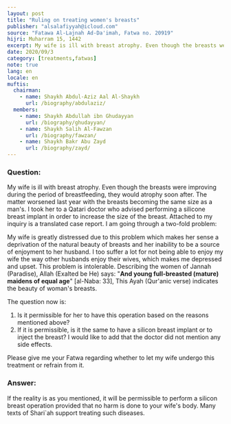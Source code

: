 ```yaml
---
layout: post
title: "Ruling on treating women's breasts"
publisher: "alsalafiyyah@icloud.com"
source: "Fatawa Al-Lajnah Ad-Da'imah, Fatwa no. 20919"
hijri: Muharram 15, 1442
excerpt: My wife is ill with breast atrophy. Even though the breasts were improving during the period of breastfeeding, they would atrophy soon after.
date: 2020/09/3
category: [treatments,fatwas]
note: true
lang: en
locale: en
muftis:
  chairman: 
    - name: Shaykh Abdul-Aziz Aal Al-Shaykh
      url: /biography/abdulaziz/
  members: 
    - name: Shaykh Abdullah ibn Ghudayyan
      url: /biography/ghudayyan/
    - name: Shaykh Salih Al-Fawzan
      url: /biography/fawzan/
    - name: Shaykh Bakr Abu Zayd
      url: /biography/zayd/
---
```


### Question:
My wife is ill with breast atrophy. Even though the breasts were improving during the period of breastfeeding, they would atrophy soon after. The matter worsened last year with the breasts becoming the same size as a man's. I took her to a Qatari doctor who advised performing a silicone breast implant in order to increase the size of the breast. Attached to my inquiry is a translated case report. I am going through a two-fold problem:

My wife is greatly distressed due to this problem which makes her sense a deprivation of the natural beauty of breasts and her inability to be a source of enjoyment to her husband. I too suffer a lot for not being able to enjoy my wife the way other husbands enjoy their wives, which makes me depressed and upset. This problem is intolerable. Describing the women of Jannah (Paradise), Allah (Exalted be He) says: "**And young full-breasted (mature) maidens of equal age**" [al-Naba: 33], This Ayah (Qur'anic verse) indicates the beauty of woman's breasts.

The question now is:
1. Is it permissible for her to have this operation based on the reasons mentioned above?
2. If it is permissible, is it the same to have a silicon breast implant or to inject the breast? I would like to add that the doctor did not mention any side effects. 

Please give me your Fatwa regarding whether to let my wife undergo this treatment or refrain from it. 

### Answer:
If the reality is as you mentioned, it will be permissible to perform a silicon breast operation provided that no harm is done to your wife's body. Many texts of Shari`ah support treating such diseases.